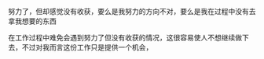 努力了，但却感觉没有收获，要么是我努力的方向不对，要么是我在过程中没有去拿我想要的东西

在工作过程中难免会遇到努力了但没有收获的情况，这很容易使人不想继续做下去，不过对我而言这份工作只是提供一个机会，